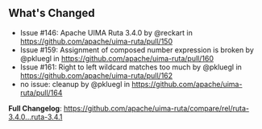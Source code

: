## What's Changed
* Issue #146: Apache UIMA Ruta 3.4.0 by @reckart in https://github.com/apache/uima-ruta/pull/150
* Issue #159: Assignment of composed number expression is broken by @pkluegl in https://github.com/apache/uima-ruta/pull/160
* Issue #161: Right to left wildcard matches too much by @pkluegl in https://github.com/apache/uima-ruta/pull/162
* no issue: cleanup by @pkluegl in https://github.com/apache/uima-ruta/pull/164


**Full Changelog**: https://github.com/apache/uima-ruta/compare/rel/ruta-3.4.0...ruta-3.4.1